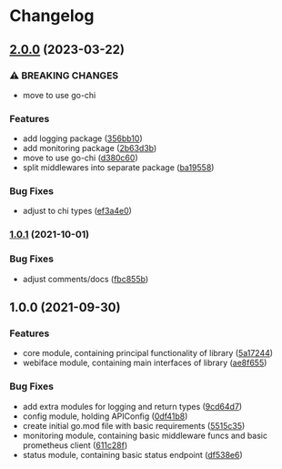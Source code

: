 # Changelog

## [2.0.0](https://github.com/shipperizer/miniature-monkey/compare/v1.0.1...v2.0.0) (2023-03-22)


### ⚠ BREAKING CHANGES

* move to use go-chi

### Features

* add logging package ([356bb10](https://github.com/shipperizer/miniature-monkey/commit/356bb10eca7af219141f8c7d2dfaeb4017baff6e))
* add monitoring package ([2b63d3b](https://github.com/shipperizer/miniature-monkey/commit/2b63d3bd0efba61e545c23d5898f018135767ec0))
* move to use go-chi ([d380c60](https://github.com/shipperizer/miniature-monkey/commit/d380c604087553c36abcb55cf454f7bc05ffc28d))
* split middlewares into separate package ([ba19558](https://github.com/shipperizer/miniature-monkey/commit/ba19558a2633f9e839e349d9b8e9e1c0d9bbe055))


### Bug Fixes

* adjust to chi types ([ef3a4e0](https://github.com/shipperizer/miniature-monkey/commit/ef3a4e0f827bb9e1c6a6c42a945b73e338e436be))

### [1.0.1](https://www.github.com/shipperizer/miniature-monkey/compare/v1.0.0...v1.0.1) (2021-10-01)


### Bug Fixes

* adjust comments/docs ([fbc855b](https://www.github.com/shipperizer/miniature-monkey/commit/fbc855bffe4a523c9c82b88e5119085476d19864))

## 1.0.0 (2021-09-30)


### Features

* core module, containing principal functionality of library ([5a17244](https://www.github.com/shipperizer/miniature-monkey/commit/5a172442fcdab732a43df8e30badf052b794792d))
* webiface module, containing main interfaces of library ([ae8f655](https://www.github.com/shipperizer/miniature-monkey/commit/ae8f65500017fb59945ec9bc80bf79420abf16d0))


### Bug Fixes

* add extra modules for logging and return types ([9cd64d7](https://www.github.com/shipperizer/miniature-monkey/commit/9cd64d7152310e7ae9e21cf58c0c6f7a4193e22f))
* config module, holding APIConfig ([0df41b8](https://www.github.com/shipperizer/miniature-monkey/commit/0df41b8ecde415e3dbcb769893a7ae0025211548))
* create initial go.mod file with basic requirements ([5515c35](https://www.github.com/shipperizer/miniature-monkey/commit/5515c35d7225653179cb045c4caa783ae05621db))
* monitoring module, containing basic middleware funcs and basic prometheus client ([611c28f](https://www.github.com/shipperizer/miniature-monkey/commit/611c28f6b14b5c9df0c99c92a76020d658fe9481))
* status module, containing basic status endpoint ([df538e6](https://www.github.com/shipperizer/miniature-monkey/commit/df538e66b8e685f61a716b7ac494cf501c6b64bf))
